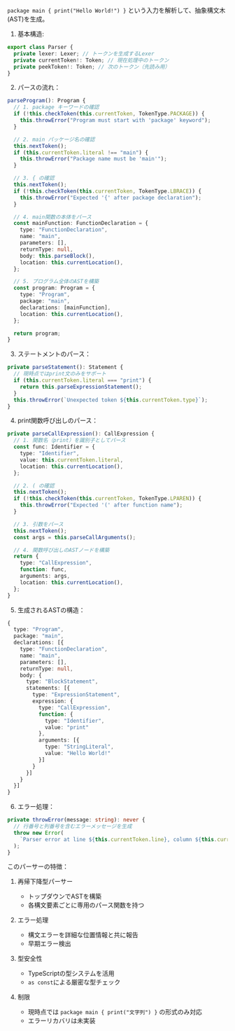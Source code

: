 `package main { print("Hello World!") }` という入力を解析して、抽象構文木(AST)を生成。

1. 基本構造:

```typescript
export class Parser {
  private lexer: Lexer; // トークンを生成するLexer
  private currentToken!: Token; // 現在処理中のトークン
  private peekToken!: Token; // 次のトークン（先読み用）
}
```

2. パースの流れ：

```typescript
parseProgram(): Program {
  // 1. package キーワードの確認
  if (!this.checkToken(this.currentToken, TokenType.PACKAGE)) {
    this.throwError("Program must start with 'package' keyword");
  }

  // 2. main パッケージ名の確認
  this.nextToken();
  if (this.currentToken.literal !== "main") {
    this.throwError("Package name must be 'main'");
  }

  // 3. { の確認
  this.nextToken();
  if (!this.checkToken(this.currentToken, TokenType.LBRACE)) {
    this.throwError("Expected '{' after package declaration");
  }

  // 4. main関数の本体をパース
  const mainFunction: FunctionDeclaration = {
    type: "FunctionDeclaration",
    name: "main",
    parameters: [],
    returnType: null,
    body: this.parseBlock(),
    location: this.currentLocation(),
  };

  // 5. プログラム全体のASTを構築
  const program: Program = {
    type: "Program",
    package: "main",
    declarations: [mainFunction],
    location: this.currentLocation(),
  };

  return program;
}
```

3. ステートメントのパース：

```typescript
private parseStatement(): Statement {
  // 現時点ではprint文のみをサポート
  if (this.currentToken.literal === "print") {
    return this.parseExpressionStatement();
  }
  this.throwError(`Unexpected token ${this.currentToken.type}`);
}
```

4. print関数呼び出しのパース：

```typescript
private parseCallExpression(): CallExpression {
  // 1. 関数名（print）を識別子としてパース
  const func: Identifier = {
    type: "Identifier",
    value: this.currentToken.literal,
    location: this.currentLocation(),
  };

  // 2. ( の確認
  this.nextToken();
  if (!this.checkToken(this.currentToken, TokenType.LPAREN)) {
    this.throwError("Expected '(' after function name");
  }

  // 3. 引数をパース
  this.nextToken();
  const args = this.parseCallArguments();

  // 4. 関数呼び出しのASTノードを構築
  return {
    type: "CallExpression",
    function: func,
    arguments: args,
    location: this.currentLocation(),
  };
}
```

5. 生成されるASTの構造：

```typescript
{
  type: "Program",
  package: "main",
  declarations: [{
    type: "FunctionDeclaration",
    name: "main",
    parameters: [],
    returnType: null,
    body: {
      type: "BlockStatement",
      statements: [{
        type: "ExpressionStatement",
        expression: {
          type: "CallExpression",
          function: {
            type: "Identifier",
            value: "print"
          },
          arguments: [{
            type: "StringLiteral",
            value: "Hello World!"
          }]
        }
      }]
    }
  }]
}
```

6. エラー処理：

```typescript
private throwError(message: string): never {
  // 行番号と列番号を含むエラーメッセージを生成
  throw new Error(
    `Parser error at line ${this.currentToken.line}, column ${this.currentToken.column}: ${message}`
  );
}
```

このパーサーの特徴：

1. 再帰下降型パーサー
   - トップダウンでASTを構築
   - 各構文要素ごとに専用のパース関数を持つ

2. エラー処理
   - 構文エラーを詳細な位置情報と共に報告
   - 早期エラー検出

3. 型安全性
   - TypeScriptの型システムを活用
   - `as const`による厳密な型チェック

4. 制限
   - 現時点では `package main { print("文字列") }` の形式のみ対応
   - エラーリカバリは未実装
